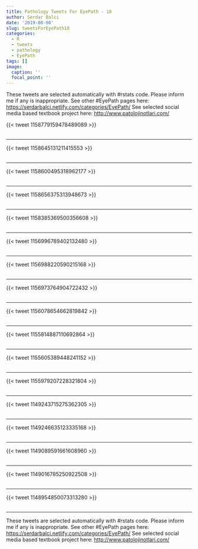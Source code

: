 ```yaml
---
title: Pathology Tweets For EyePath - 18
author: Serdar Balci
date: '2019-08-08'
slug: tweetsForEyePath18
categories:
  - R
  - tweets
  - pathology
  - EyePath
tags: []
image:
  caption: ''
  focal_point: ''
---
```



These tweets are selected automatically with #rstats code. Please inform me if any is inappropriate.
See other #EyePath pages here: https://serdarbalci.netlify.com/categories/EyePath/ 
See selected social media based textbook project here: http://www.patolojinotlari.com/

{{< tweet 1158779159478489089 >}}
<br>
<br>
<hr>
{{< tweet 1158645131211415553 >}}
<br>
<br>
<hr>
{{< tweet 1158600495318962177 >}}
<br>
<br>
<hr>
{{< tweet 1158656375313948673 >}}
<br>
<br>
<hr>
{{< tweet 1158385369500356608 >}}
<br>
<br>
<hr>
{{< tweet 1156996789402132480 >}}
<br>
<br>
<hr>
{{< tweet 1156988220590215168 >}}
<br>
<br>
<hr>
{{< tweet 1156973764904722432 >}}
<br>
<br>
<hr>
{{< tweet 1156078654662819842 >}}
<br>
<br>
<hr>
{{< tweet 1155814887110692864 >}}
<br>
<br>
<hr>
{{< tweet 1155605389448241152 >}}
<br>
<br>
<hr>
{{< tweet 1155979207228321804 >}}
<br>
<br>
<hr>
{{< tweet 1149243715275362305 >}}
<br>
<br>
<hr>
{{< tweet 1149246635123335168 >}}
<br>
<br>
<hr>
{{< tweet 1149089591661608960 >}}
<br>
<br>
<hr>
{{< tweet 1149016785250922508 >}}
<br>
<br>
<hr>
{{< tweet 1148954850073313280 >}}
<br>
<br>
<hr>


These tweets are selected automatically with #rstats code. Please inform me if any is inappropriate.
See other #EyePath pages here: https://serdarbalci.netlify.com/categories/EyePath/ 
See selected social media based textbook project here: http://www.patolojinotlari.com/

